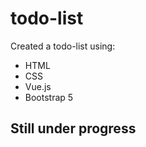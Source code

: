 # todo-list
Created a todo-list using:
- HTML
- CSS
- Vue.js
- Bootstrap 5

## Still under progress
